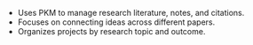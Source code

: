 - Uses PKM to manage research literature, notes, and citations.
- Focuses on connecting ideas across different papers.
- Organizes projects by research topic and outcome.